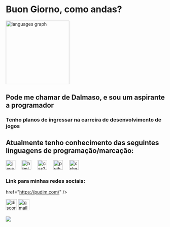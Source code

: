 <div align="left">
  <h1>Buon Giorno, como andas?</h1>
  
  <div align="left">

  <img src="https://github-readme-stats.vercel.app/api/top-langs?username=matheusDall&locale=pt-br&hide_title=false&layout=compact&card_width=320&langs_count=5&theme=dark&hide_border=true&order=2" height="200" alt="languages graph"  />


</div>



  <h2>Pode me chamar de Dalmaso, e sou um aspirante a programador</h2>
  <h3>Tenho planos de ingressar na carreira de desenvolvimento de jogos</h3>
  <h2>Atualmente tenho conhecimento das seguintes linguagens de programação/marcação: </h2>
  
  <img src="https://cdn.jsdelivr.net/gh/devicons/devicon/icons/javascript/javascript-original.svg" height="30" alt="javascript logo"  />
  <img width="12" />
  <img src="https://cdn.jsdelivr.net/gh/devicons/devicon/icons/html5/html5-original.svg" height="30" alt="html5 logo"  />
  <img width="12" />
  <img src="https://cdn.jsdelivr.net/gh/devicons/devicon/icons/css3/css3-original.svg" height="30" alt="css3 logo"  />
  <img width="12" />
  <img src="https://cdn.jsdelivr.net/gh/devicons/devicon/icons/python/python-original.svg" height="30" alt="python logo"  />
  <img width="12" />
  <img src="https://cdn.jsdelivr.net/gh/devicons/devicon/icons/csharp/csharp-original.svg" height="30" alt="csharp logo"  />
</div>



<div align="left">
  <h3>Link para minhas redes sociais: </h3>
 
  <a> href="https://pudim.com/" /></a>

  <img src="https://img.shields.io/static/v1?message=Discord&logo=discord&label=&color=7289DA&logoColor=white&labelColor=&style=for-the-badge" height="35" alt="discord logo"  />
  <img src="https://img.shields.io/static/v1?message=Gmail&logo=gmail&label=&color=D14836&logoColor=white&labelColor=&style=for-the-badge" height="35" alt="gmail logo"  />

</div>


<br clear="both">

<img src="https://i.pinimg.com/originals/06/a8/5b/06a85b703ccc50fcc2214bac56214f48.gif" />

